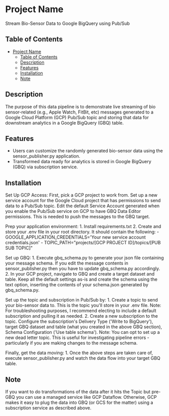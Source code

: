 # Project Name

Stream Bio-Sensor Data to Google BigQuery using Pub/Sub

## Table of Contents

- [Project Name](#project-name)
  - [Table of Contents](#table-of-contents)
  - [Description](#description)
  - [Features](#features)
  - [Installation](#installation)
  - [Note](#note)

## Description

The purpose of this data pipeline is to demonstrate live streaming of bio sensor-related (e.g., Apple Watch, FitBit, etc) messages generated to a Google Cloud Platform (GCP) Pub/Sub topic and storing that data for downstream analytics in a Google BigQuery (GBQ) table.

## Features

  - Users can customize the randomly generated bio-sensor data using the sensor_publisher.py application. 
  - Transformed data ready for analytics is stored in Google BigQuery (GBQ) via subscription service.

## Installation

Set Up GCP Access:
First, pick a GCP project to work from. Set up a new service account for the Google Cloud project that has permissions to send data to a Pub/Sub topic. Edit the default Service Account generated when you enable the Pub/Sub service on GCP to have GBQ Data Editor permissions. This is needed to push the messages to the GBQ target.

Prep your application environment:
    1. Install requirements.txt
    2. Create and store your .env file in your root directory. It should contain the following:
        - GOOGLE_APPLICATION_CREDENTIALS='Your new service account credentials.json'
        - TOPIC_PATH="projects/[GCP PROJECT ID]/topics/[PUB SUB TOPIC]"

Set up GBQ:
    1. Execute gbq_schema.py to generate your json file containing your message schema. If you edit the message contents in sensor_publisher.py then you have to update gbq_schema.py accordingly. 
    2. In your GCP project, navigate to GBQ and create a target dataset and table. Keep all the default settings as-is and create the schema using the text option, inserting the contents of your schema.json generated by gbq_schema.py.

Set up the topic and subscription in Pub/Sub by:
    1. Create a topic to send your bio-sensor data to. This is the topic you'll store in your .env file. Note: For troubleshooting purposes, I recommend electing to include a default subscription and pulling it as needed.
    2. Create a new subscription to the topic. Configure the subscription's Delivery Type ('Write to BigQuery'), target GBQ dataset and table (what you created in the above GBQ section), Schema Configuration ('Use table schema'). Note: You can opt to set up a new dead letter topic. This is useful for investigating pipeline errors - particularly if you are making changes to the message schema.

Finally, get the data moving: 
    1. Once the above steps are taken care of, execute sensor_publisher.py and watch the data flow into your target GBQ table. 

## Note
If you want to do transformations of the data after it hits the Topic but pre-GBQ you can use a managed service like GCP Dataflow. Otherwise, GCP makes it easy to plug the data into GBQ (or GCS for the matter) using a subscription service as described above.
